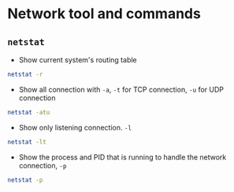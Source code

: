 # Network tool and commands

## `netstat`
* Show current system's routing table
```bash
netstat -r
```

* Show all connection with `-a`, `-t` for TCP connection, `-u` for UDP connection
```bash
netstat -atu
```

* Show only listening connection. `-l`
```bash
netstat -lt
```

* Show the process and PID that is running to handle the network connection, `-p`
```bash
netstat -p
```
